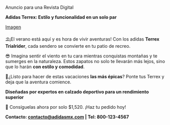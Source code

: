 Anuncio para una Revista Digital

**Adidas Terrex: Estilo y funcionalidad en un solo par**
   
[Imagen](https://drive.google.com/file/d/1cd-ZDg42DhGjk1Vhvy0eGB95YQsG_bsC/view?usp=sharing)

⛱️¡El verano está aquí y es hora de vivir aventuras! Con los adidas **Terrex Trialrider**, cada sendero se convierte en tu patio de recreo.

😎 Imagina sentir el viento en tu cara mientras conquistas montañas y te sumerges en la naturaleza. Estos zapatos no solo te llevarán más lejos, sino que lo harán **con estilo y comodidad**. 

💯¿Listo para hacer de estas vacaciones **las más épicas**? Ponte tus Terrex y deja que la aventura comience.

**Diseñadas por expertos en calzado deportivo para un rendimiento superior**

📣 Consíguelas ahora por solo $1,520.
¡Haz tu pedido hoy!

**Contacto: contacto@adidasmx.com | Tel: 800-123-4567**


   
